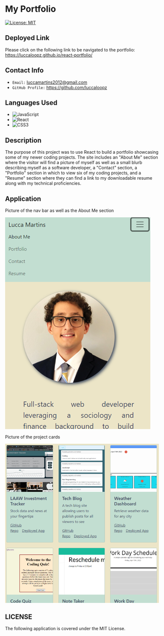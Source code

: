 # My Portfolio

[![License: MIT](https://img.shields.io/badge/License-MIT-green.svg)](https://opensource.org/licenses/MIT)

## **Deployed Link**

Please click on the following link to be navigated to the portfolio: https://luccaloopz.github.io/react-portfolio/

## **Contact Info**

* `Email:` luccamartins2012@gmail.com
* `GitHub Profile:` https://github.com/luccaloopz

## **Languages Used**

* ![JavaScript](https://img.shields.io/badge/javascript-%23323330.svg?style=for-the-badge&logo=javascript&logoColor=%23F7DF1E)
* ![React](https://img.shields.io/badge/react-%2320232a.svg?style=for-the-badge&logo=react&logoColor=%2361DAFB)
* ![CSS3](https://img.shields.io/badge/css3-%231572B6.svg?style=for-the-badge&logo=css3&logoColor=white)

## **Description**

The purpose of this project was to use React to build a portfolio showcasing some of my newer coding projects. The site includes an "About Me" section where the visitor will find a picture of myself as well as a small blurb describing myself as a software developer, a "Contact" section, a "Portfolio" section in which to view six of my coding projects, and a "Resume" section where they can find a link to my downloadable resume along with my technical proficiencies. 

## **Application**

Picture of the nav bar as well as the About Me section

![screenshot](./public/navbar-and-about.PNG "Nav Bar and About Me")

Picture of the project cards

![screenshot](./public/projects.PNG "Porfolio of Projects")

## **LICENSE**

The following application is covered under the MIT License.